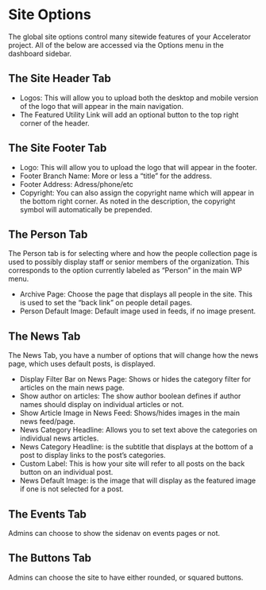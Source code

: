 # Site Options

The global site options control many sitewide features of your Accelerator project. All of the below are accessed via the Options menu in the dashboard sidebar.

## The Site Header Tab

- Logos: This will allow you to upload both the desktop and mobile version of the logo that will appear in the main navigation.
- The Featured Utility Link will add an optional button to the top right corner of the header.

## The Site Footer Tab

- Logo: This will allow you to upload the logo that will appear in the footer.
- Footer Branch Name: More or less a “title” for the address.
- Footer Address: Adress/phone/etc
- Copyright: You can also assign the copyright name which will appear in the bottom right corner. As noted in the description, the copyright symbol will automatically be prepended.

## The Person Tab
The Person tab is for selecting where and how the people collection page is used to possibly display staff or senior members of the organization. This corresponds to the option currently labeled as “Person” in the main WP menu.

- Archive Page: Choose the page that displays all people in the site. This is used to set the “back link” on people detail pages.
- Person Default Image: Default image used in feeds, if no image present.

## The News Tab
The News Tab, you have a number of options that will change how the news page, which uses default posts, is displayed.

- Display Filter Bar on News Page: Shows or hides the category filter for articles on the main news page.
- Show author on articles: The show author boolean defines if author names should display on individual articles or not.
- Show Article Image in News Feed: Shows/hides images in the main news feed/page.
- News Category Headline: Allows you to set text above the categories on individual news articles.
- News Category Headline: is the subtitle that displays at the bottom of a post to display links to the post’s categories.
- Custom Label: This is how your site will refer to all posts on the back button on an individual post.
- News Default Image: is the image that will display as the featured image if one is not selected for a post.

## The Events Tab

Admins can choose to show the sidenav on events pages or not.

## The Buttons Tab
Admins can choose the site to have either rounded, or squared buttons.